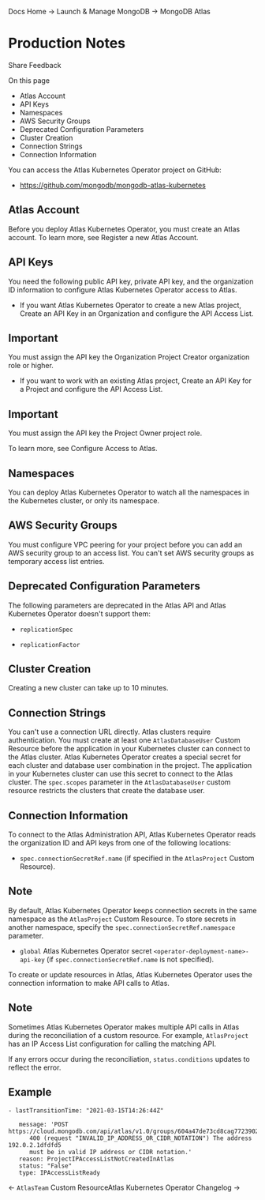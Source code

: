 Docs Home → Launch & Manage MongoDB → MongoDB Atlas

# Production Notes

Share Feedback

On this page

  * Atlas Account
  * API Keys
  * Namespaces
  * AWS Security Groups
  * Deprecated Configuration Parameters
  * Cluster Creation
  * Connection Strings
  * Connection Information

You can access the Atlas Kubernetes Operator project on GitHub:

  * https://github.com/mongodb/mongodb-atlas-kubernetes

## Atlas Account

Before you deploy Atlas Kubernetes Operator, you must create an Atlas account.
To learn more, see Register a new Atlas Account.

## API Keys

You need the following public API key, private API key, and the organization
ID information to configure Atlas Kubernetes Operator access to Atlas.

  * If you want Atlas Kubernetes Operator to create a new Atlas project, Create an API Key in an Organization and configure the API Access List.

## Important

You must assign the API key the Organization Project Creator organization role
or higher.

  * If you want to work with an existing Atlas project, Create an API Key for a Project and configure the API Access List.

## Important

You must assign the API key the Project Owner project role.

To learn more, see Configure Access to Atlas.

## Namespaces

You can deploy Atlas Kubernetes Operator to watch all the namespaces in the
Kubernetes cluster, or only its namespace.

## AWS Security Groups

You must configure VPC peering for your project before you can add an AWS
security group to an access list. You can't set AWS security groups as
temporary access list entries.

## Deprecated Configuration Parameters

The following parameters are deprecated in the Atlas API and Atlas Kubernetes
Operator doesn't support them:

  * `replicationSpec`

  * `replicationFactor`

## Cluster Creation

Creating a new cluster can take up to 10 minutes.

## Connection Strings

You can't use a connection URL directly. Atlas clusters require
authentication. You must create at least one `AtlasDatabaseUser` Custom
Resource before the application in your Kubernetes cluster can connect to the
Atlas cluster. Atlas Kubernetes Operator creates a special secret for each
cluster and database user combination in the project. The application in your
Kubernetes cluster can use this secret to connect to the Atlas cluster. The
`spec.scopes` parameter in the `AtlasDatabaseUser` custom resource restricts
the clusters that create the database user.

## Connection Information

To connect to the Atlas Administration API, Atlas Kubernetes Operator reads
the organization ID and API keys from one of the following locations:

  * `spec.connectionSecretRef.name` (if specified in the `AtlasProject` Custom Resource).

## Note

By default, Atlas Kubernetes Operator keeps connection secrets in the same
namespace as the `AtlasProject` Custom Resource. To store secrets in another
namespace, specify the `spec.connectionSecretRef.namespace` parameter.

  * `global` Atlas Kubernetes Operator secret `<operator-deployment-name>-api-key` (if `spec.connectionSecretRef.name` is not specified).

To create or update resources in Atlas, Atlas Kubernetes Operator uses the
connection information to make API calls to Atlas.

## Note

Sometimes Atlas Kubernetes Operator makes multiple API calls in Atlas during
the reconciliation of a custom resource. For example, `AtlasProject` has an IP
Access List configuration for calling the matching API.

If any errors occur during the reconciliation, `status.conditions` updates to
reflect the error.

## Example

    
    
    - lastTransitionTime: "2021-03-15T14:26:44Z"  
      
       message: 'POST https://cloud.mongodb.com/api/atlas/v1.0/groups/604a47de73cd8cag77239021/accessList:  
          400 (request "INVALID_IP_ADDRESS_OR_CIDR_NOTATION") The address 192.0.2.1dfdfd5  
          must be in valid IP address or CIDR notation.'  
       reason: ProjectIPAccessListNotCreatedInAtlas  
       status: "False"  
       type: IPAccessListReady  
  
← `AtlasTeam` Custom ResourceAtlas Kubernetes Operator Changelog →

